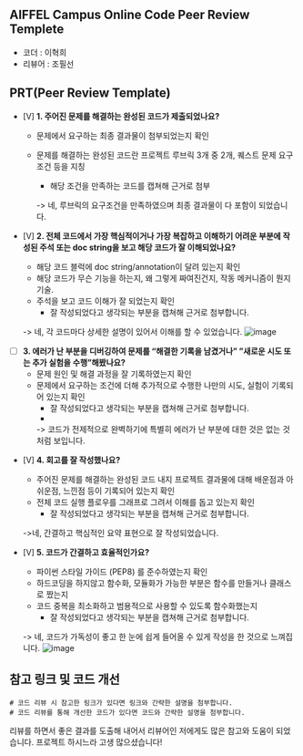 ## AIFFEL Campus Online Code Peer Review Templete
- 코더 : 이혁희
- 리뷰어 : 조필선


## PRT(Peer Review Template)
- [V]  **1. 주어진 문제를 해결하는 완성된 코드가 제출되었나요?**
    - 문제에서 요구하는 최종 결과물이 첨부되었는지 확인
    - 문제를 해결하는 완성된 코드란 프로젝트 루브릭 3개 중 2개, 
    퀘스트 문제 요구조건 등을 지칭
        - 해당 조건을 만족하는 코드를 캡쳐해 근거로 첨부
          
    	-> 네, 루브릭의 요구조건을 만족하였으며 최종 결과물이 다 포함이 되었습니다.
       
- [V]  **2. 전체 코드에서 가장 핵심적이거나 가장 복잡하고 이해하기 어려운 부분에 작성된 
주석 또는 doc string을 보고 해당 코드가 잘 이해되었나요?**
    - 해당 코드 블럭에 doc string/annotation이 달려 있는지 확인
    - 해당 코드가 무슨 기능을 하는지, 왜 그렇게 짜여진건지, 작동 메커니즘이 뭔지 기술.
    - 주석을 보고 코드 이해가 잘 되었는지 확인
        - 잘 작성되었다고 생각되는 부분을 캡쳐해 근거로 첨부합니다.
        
  	-> 네, 각 코드마다 상세한 설명이 있어서 이해를 할 수 있었습니다.
     ![image](https://github.com/CHOPHILSUN/ChoPhilSun-All-Quest/assets/144193133/3b2953ee-49eb-4fa0-a7b5-ed74eb09f4bf)

          
- [ ]  **3. 에러가 난 부분을 디버깅하여 문제를 “해결한 기록을 남겼거나” 
”새로운 시도 또는 추가 실험을 수행”해봤나요?**
    - 문제 원인 및 해결 과정을 잘 기록하였는지 확인
    - 문제에서 요구하는 조건에 더해 추가적으로 수행한 나만의 시도, 
    실험이 기록되어 있는지 확인
        - 잘 작성되었다고 생각되는 부분을 캡쳐해 근거로 첨부합니다.
        - 
        -> 코드가 전제적으로 완벽하기에 특별히 에러가 난 부분에 대한 것은 없는 것처럼 보입니다.
          

- [V]  **4. 회고를 잘 작성했나요?**
    - 주어진 문제를 해결하는 완성된 코드 내지 프로젝트 결과물에 대해
    배운점과 아쉬운점, 느낀점 등이 기록되어 있는지 확인
    - 전체 코드 실행 플로우를 그래프로 그려서 이해를 돕고 있는지 확인
        - 잘 작성되었다고 생각되는 부분을 캡쳐해 근거로 첨부합니다.

   	->네, 간결하고 핵심적인 요약 표현으로 잘 작성되었습니다.
        
- [V]  **5. 코드가 간결하고 효율적인가요?**
    - 파이썬 스타일 가이드 (PEP8) 를 준수하였는지 확인
    - 하드코딩을 하지않고 함수화, 모듈화가 가능한 부분은 함수를 만들거나 클래스로 짰는지
    - 코드 중복을 최소화하고 범용적으로 사용할 수 있도록 함수화했는지
        - 잘 작성되었다고 생각되는 부분을 캡쳐해 근거로 첨부합니다.

	-> 네, 코드가 가독성이 좋고 한 눈에 쉽게 들어올 수 있게 작성을 한 것으로 느껴집니다.
![image](https://github.com/CHOPHILSUN/ChoPhilSun-All-Quest/assets/144193133/c41ce5f9-292f-4bc8-b641-af5df3a84da7)


## 참고 링크 및 코드 개선
```
# 코드 리뷰 시 참고한 링크가 있다면 링크와 간략한 설명을 첨부합니다.
# 코드 리뷰를 통해 개선한 코드가 있다면 코드와 간략한 설명을 첨부합니다.
```

리뷰를 하면서 좋은 결과를 도출해 내어서 리뷰어인 저에게도 많은 참고와 도움이 되었습니다.
프로젝트 하시느라 고생 많으셨습니다!